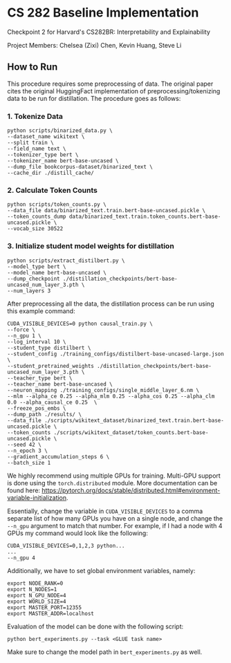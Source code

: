 # CS 282 Baseline Implementation

Checkpoint 2 for Harvard's CS282BR: Interpretability and Explainability

Project Members: Chelsea (Zixi) Chen, Kevin Huang, Steve Li

## How to Run

This procedure requires some preprocessing of data. The original paper cites the original HuggingFact implementation of preprocessing/tokenizing data to be run for distillation. The procedure goes as follows:

### 1. Tokenize Data

```
python scripts/binarized_data.py \
--dataset_name wikitext \
--split train \
--field_name text \
--tokenizer_type bert \
--tokenizer_name bert-base-uncased \
--dump_file bookcorpus-dataset/binarized_text \
--cache_dir ./distill_cache/
```

### 2. Calculate Token Counts

```
python scripts/token_counts.py \
--data_file data/binarized_text.train.bert-base-uncased.pickle \
--token_counts_dump data/binarized_text.train.token_counts.bert-base-uncased.pickle \
--vocab_size 30522
```

### 3. Initialize student model weights for distillation

```
python scripts/extract_distilbert.py \
--model_type bert \
--model_name bert-base-uncased \
--dump_checkpoint ./distillation_checkpoints/bert-base-uncased_num_layer_3.pth \
--num_layers 3
```

After preprocessing all the data, the distillation process can be run using this example command:

```
CUDA_VISIBLE_DEVICES=0 python causal_train.py \
--force \
--n_gpu 1 \
--log_interval 10 \
--student_type distilbert \
--student_config ./training_configs/distilbert-base-uncased-large.json \
--student_pretrained_weights ./distillation_checkpoints/bert-base-uncased_num_layer_3.pth \
--teacher_type bert \
--teacher_name bert-base-uncased \
--neuron_mapping ./training_configs/single_middle_layer_6.nm \
--mlm --alpha_ce 0.25 --alpha_mlm 0.25 --alpha_cos 0.25 --alpha_clm 0.0 --alpha_causal_ce 0.25  \
--freeze_pos_embs \
--dump_path ./results/ \
--data_file ./scripts/wikitext_dataset/binarized_text.train.bert-base-uncased.pickle \
--token_counts ./scripts/wikitext_dataset/token_counts.bert-base-uncased.pickle \
--seed 42 \
--n_epoch 3 \
--gradient_accumulation_steps 6 \
--batch_size 1
```

We highly recommend using multiple GPUs for training. Multi-GPU support is done using the `torch.distributed` module. More documentation can be found here: https://pytorch.org/docs/stable/distributed.html#environment-variable-initialization.

Essentially, change the variable in `CUDA_VISIBLE_DEVICES` to a comma separate list of how many GPUs you have on a single node, and change the `--n_gpu` argument to match that number. For example, if I had a node with 4 GPUs my command would look like the following:

```
CUDA_VISIBLE_DEVICES=0,1,2,3 python...
...
--n_gpu 4
```

Additionally, we have to set global environment variables, namely:

```
export NODE_RANK=0
export N_NODES=1
export N_GPU_NODE=4
export WORLD_SIZE=4
export MASTER_PORT=12355
export MASTER_ADDR=localhost
```

Evaluation of the model can be done with the following script:

```
python bert_experiments.py --task <GLUE task name>
```

Make sure to change the model path in `bert_experiments.py` as well.

